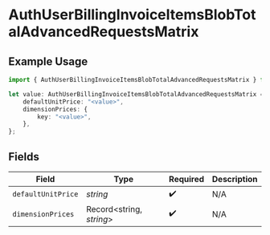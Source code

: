 # AuthUserBillingInvoiceItemsBlobTotalAdvancedRequestsMatrix

## Example Usage

```typescript
import { AuthUserBillingInvoiceItemsBlobTotalAdvancedRequestsMatrix } from "@vercel/sdk/models/components";

let value: AuthUserBillingInvoiceItemsBlobTotalAdvancedRequestsMatrix = {
    defaultUnitPrice: "<value>",
    dimensionPrices: {
        key: "<value>",
    },
};
```

## Fields

| Field                    | Type                     | Required                 | Description              |
| ------------------------ | ------------------------ | ------------------------ | ------------------------ |
| `defaultUnitPrice`       | *string*                 | :heavy_check_mark:       | N/A                      |
| `dimensionPrices`        | Record<string, *string*> | :heavy_check_mark:       | N/A                      |